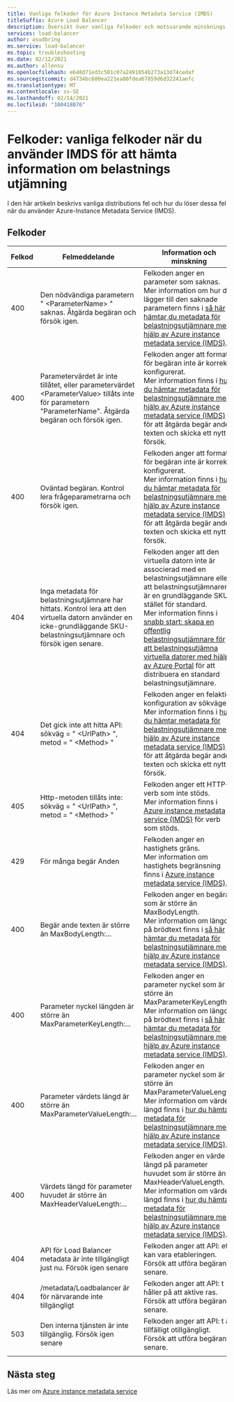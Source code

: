 ```yaml
---
title: Vanliga felkoder för Azure Instance Metadata Service (IMDS)
titleSuffix: Azure Load Balancer
description: Översikt över vanliga felkoder och motsvarande minsknings metoder för Azure Instance Metadata Service (IMDS)
services: load-balancer
author: asudbring
ms.service: load-balancer
ms.topic: troubleshooting
ms.date: 02/12/2021
ms.author: allensu
ms.openlocfilehash: e648d71ed3c501c07a2491054b273a13d74cedaf
ms.sourcegitcommit: d4734bc680ea221ea80fdea67859d6d32241aefc
ms.translationtype: MT
ms.contentlocale: sv-SE
ms.lasthandoff: 02/14/2021
ms.locfileid: "100418076"
---
```

# <a name="error-codes-common-error-codes-when-using-imds-to-retrieve-load-balancer-information"></a>Felkoder: vanliga felkoder när du använder IMDS för att hämta information om belastnings utjämning

I den här artikeln beskrivs vanliga distributions fel och hur du löser dessa fel när du använder Azure-Instance Metadata Service (IMDS).

## <a name="error-codes"></a>Felkoder

| Felkod | Felmeddelande | Information och minskning |
| --- | ---------- | ----------------- |
| 400 | Den nödvändiga parametern " \<ParameterName> " saknas. Åtgärda begäran och försök igen. | Felkoden anger en parameter som saknas. </br> Mer information om hur du lägger till den saknade parametern finns i [så här hämtar du metadata för belastningsutjämnare med hjälp av Azure instance metadata service (IMDS)](howto-load-balancer-imds.md#sample-request-and-response).
| 400 | Parametervärdet är inte tillåtet, eller parametervärdet \<ParameterValue> tillåts inte för parametern "ParameterName". Åtgärda begäran och försök igen. | Felkoden anger att formatet för begäran inte är korrekt konfigurerat. </br> Mer information finns i [hur du hämtar metadata för belastningsutjämnare med hjälp av Azure instance metadata service (IMDS)](howto-load-balancer-imds.md#sample-request-and-response) för att åtgärda begär ande texten och skicka ett nytt försök. |
| 400 | Oväntad begäran. Kontrol lera frågeparametrarna och försök igen. | Felkoden anger att formatet för begäran inte är korrekt konfigurerat. </br> Mer information finns i [hur du hämtar metadata för belastningsutjämnare med hjälp av Azure instance metadata service (IMDS)](howto-load-balancer-imds.md#sample-request-and-response) för att åtgärda begär ande texten och skicka ett nytt försök. |
| 404 | Inga metadata för belastningsutjämnare har hittats. Kontrol lera att den virtuella datorn använder en icke-grundläggande SKU-belastningsutjämnare och försök igen senare. | Felkoden anger att den virtuella datorn inte är associerad med en belastningsutjämnare eller att belastningsutjämnaren är en grundläggande SKU i stället för standard. </br> Mer information finns i [snabb start: skapa en offentlig belastningsutjämnare för att belastningsutjämna virtuella datorer med hjälp av Azure Portal](quickstart-load-balancer-standard-public-portal.md?tabs=option-1-create-load-balancer-standard) för att distribuera en standard belastningsutjämnare.|
| 404 | Det gick inte att hitta API: sökväg = " \<UrlPath> ", metod = " \<Method> " | Felkoden anger en felaktig konfiguration av sökvägen. </br> Mer information finns i [hur du hämtar metadata för belastningsutjämnare med hjälp av Azure instance metadata service (IMDS)](howto-load-balancer-imds.md#sample-request-and-response) för att åtgärda begär ande texten och skicka ett nytt försök.|
| 405 | Http-metoden tillåts inte: sökväg = " \<UrlPath> ", metod = " \<Method> " | Felkoden anger ett HTTP-verb som inte stöds. </br> Mer information finns i [Azure instance metadata service (IMDS)](/virtual-machines/windows/instance-metadata-service?tabs=windows.md#http-verbs) för verb som stöds. |
| 429 | För många begär Anden | Felkoden anger en hastighets gräns. </br> Mer information om hastighets begränsning finns i [Azure instance metadata service (IMDS)](/virtual-machines/windows/instance-metadata-service?tabs=windows#rate-limiting).|
| 400 | Begär ande texten är större än MaxBodyLength:... | Felkoden anger en begäran som är större än MaxBodyLength. </br> Mer information om längd på brödtext finns i [så här hämtar du metadata för belastningsutjämnare med hjälp av Azure instance metadata service (IMDS)](howto-load-balancer-imds.md#sample-request-and-response).|
| 400 | Parameter nyckel längden är större än MaxParameterKeyLength:... | Felkoden anger en parameter nyckel som är större än MaxParameterKeyLength. </br> Mer information om längd på brödtext finns i [så här hämtar du metadata för belastningsutjämnare med hjälp av Azure instance metadata service (IMDS)](howto-load-balancer-imds.md#sample-request-and-response). |
| 400 | Parameter värdets längd är större än MaxParameterValueLength:... | Felkoden anger en parameter nyckel som är större än MaxParameterValueLength. </br> Mer information om värde längd finns i [hur du hämtar metadata för belastningsutjämnare med hjälp av Azure instance metadata service (IMDS)](howto-load-balancer-imds.md#sample-request-and-response).|
| 400 | Värdets längd för parameter huvudet är större än MaxHeaderValueLength:... | Felkoden anger en värde längd på parameter huvudet som är större än MaxHeaderValueLength. </br> Mer information om värde längd finns i [hur du hämtar metadata för belastningsutjämnare med hjälp av Azure instance metadata service (IMDS)](howto-load-balancer-imds.md#sample-request-and-response).|
| 404 | API för Load Balancer metadata är inte tillgängligt just nu. Försök igen senare | Felkoden anger att API: et kan vara etableringen. Försök att utföra begäran senare. |
| 404 | /metadata/Loadbalancer är för närvarande inte tillgängligt | Felkoden anger att API: t håller på att aktive ras. Försök att utföra begäran senare. |
| 503 | Den interna tjänsten är inte tillgänglig. Försök igen senare  | Felkoden anger att API: t är tillfälligt otillgängligt. Försök att utföra begäran senare. |
|  |  |

## <a name="next-steps"></a>Nästa steg

Läs mer om [Azure instance metadata service](/virtual-machines/windows/instance-metadata-service.md)

